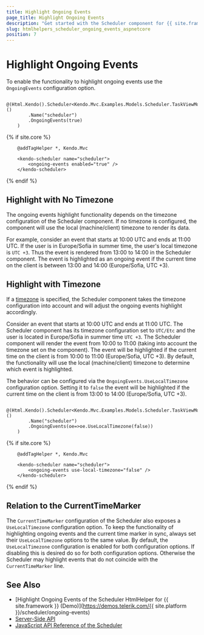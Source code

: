 ```yaml
---
title: Highlight Ongoing Events
page_title: Highlight Ongoing Events
description: "Get started with the Scheduler component for {{ site.framework }} and learn how to highlight ongoing events."
slug: htmlhelpers_scheduler_ongoing_events_aspnetcore
position: 7
---
```


# Highlight Ongoing Events

To enable the functionality to highlight ongoing events use the `OngoingEvents` configuration option.

```HtmlHelper
    @(Html.Kendo().Scheduler<Kendo.Mvc.Examples.Models.Scheduler.TaskViewModel>()
        .Name("scheduler")
        .OngoingEvents(true)
    )
```
{% if site.core %}
```TagHelper
    @addTagHelper *, Kendo.Mvc

    <kendo-scheduler name="scheduler">
        <ongoing-events enabled="true" />
    </kendo-scheduler>
```
{% endif %}

## Highlight with No Timezone

The ongoing events highlight functionality depends on the timezone configuration of the Scheduler component. If no timezone is configured, the component will use the local (machine/client) timezone to render its data.

For example, consider an event that starts at 10:00 UTC and ends at 11:00 UTC. If the user is in Europe/Sofia in summer time, the user's local timezone is `UTC +3`. Thus the event is rendered from 13:00 to 14:00 in the Scheduler component. The event is highlighted as an ongoing event if the current time on the client is between 13:00 and 14:00 (Europe/Sofia, UTC +3).

## Highlight with Timezone

If a [timezone](/api/kendo.mvc.ui.fluent/schedulerbuilder#timezonesystemstring) is specified, the Scheduler component takes the timezone configuration into account and will adjust the ongoing events highlight accordingly.

Consider an event that starts at 10:00 UTC and ends at 11:00 UTC. The Scheduler component has its timezone configuration set to `UTC/Etc` and the user is located in Europe/Sofia in summer time `UTC +3`. The Scheduler component will render the event from 10:00 to 11:00 (taking into account the timezone set on the component). The event will be highlighted if the current time on the client is from 10:00 to 11:00 (Europe/Sofia, UTC +3). By default, the functionality will use the local (machine/client) timezone to determine which event is highlighted.

The behavior can be configured via the `OngoingEvents.UseLocalTimezone` configuration option. Setting it to `false` the event will be highlighted if the current time on the client is from 13:00 to 14:00 (Europe/Sofia, UTC +3).

```HtmlHelper
    @(Html.Kendo().Scheduler<Kendo.Mvc.Examples.Models.Scheduler.TaskViewModel>()
        .Name("scheduler")
        .OngoingEvents(oe=>oe.UseLocalTimezone(false))
    )
```
{% if site.core %}
```TagHelper
    @addTagHelper *, Kendo.Mvc

    <kendo-scheduler name="scheduler">
        <ongoing-events use-local-timezone="false" />
    </kendo-scheduler>
```
{% endif %}

## Relation to the CurrentTimeMarker

The `CurrentTimeMarker` configuration of the Scheduler also exposes a `UseLocalTimezone` configuration option. To keep the functionality of highlighting ongoing events and the current time marker in sync, always set their `UseLocalTimezone` options to the same value. By default, the `UseLocalTimezone` configuration is enabled for both configuration options. If disabling this is desired do so for both configuration options. Otherwise the Scheduler may highlight events that do not coincide with the `CurrentTimeMarker` line.

## See Also

* [Highlight Ongoing Events of the Scheduler HtmlHelper for {{ site.framework }} (Demo)](https://demos.telerik.com/{{ site.platform }}/scheduler/ongoing-events)
* [Server-Side API](/api/scheduler)
* [JavaScript API Reference of the Scheduler](https://docs.telerik.com/kendo-ui/api/javascript/ui/scheduler)
